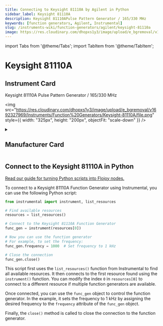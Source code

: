 ```yaml
---
title: Connecting to Keysight 81110A by Agilent in Python
sidebar_label: Keysight 81110A
description: Keysight 81110APulse Pattern Generator / 165/330 MHz
keywords: [function generators, Agilent, Instrumental]
slug: /instruments-wiki/function-generators/agilent/keysight-81110a
image: https://res.cloudinary.com/dhopxs1y3/image/upload/e_bgremoval/v1692327969/Instruments/Function%20Generators/Keysight-81110A/file.png
---
```


import Tabs from '@theme/Tabs';
import TabItem from '@theme/TabItem';

# Keysight 81110A

## Instrument Card

<div className="flex">

<div>

Keysight 81110A
Pulse Pattern Generator / 165/330 MHz

</div>

<img src="https://res.cloudinary.com/dhopxs1y3/image/upload/e_bgremoval/v1692327969/Instruments/Function%20Generators/Keysight-81110A/file.png" style={{ width: "325px", height: "200px", objectFit: "scale-down" }} />

</div>

<details>
<summary><h2>Manufacturer Card</h2></summary>

<img src="https://res.cloudinary.com/dhopxs1y3/image/upload/e_bgremoval/v1692126006/Instruments/Vendor%20Logos/Agilent.png" style={{ width: "100%", height: "170px",objectFit: "scale-down" }} />

Keysight Technologies, or Keysight, is an American company that manufactures electronics test and measurement equipment and software. <a href="https://www.keysight.com/us/en/home.html">Website</a>.

<ul>
  <li>Headquarters: USA</li>
  <li>Yearly Revenue (millions, USD): 5420.0</li>
</ul>
</details>

## Connect to the Keysight 81110A in Python

[Read our guide for turning Python scripts into Flojoy nodes.](https://docs.flojoy.ai/custom-nodes/creating-custom-node/)
<Tabs>
<TabItem value="Instrumental" label="Instrumental">

To connect to a Keysight 81110A Function Generator using Instrumental, you can use the following Python script:

```python
from instrumental import instrument, list_resources

# Find available resources
resources = list_resources()

# Connect to the Keysight 81110A Function Generator
func_gen = instrument(resources[0])

# Now you can use the function generator
# For example, to set the frequency:
func_gen.frequency = 1000  # Set frequency to 1 kHz

# Close the connection
func_gen.close()
```

This script first uses the `list_resources()` function from Instrumental to find all available resources. It then connects to the first resource found using the `instrument()` function. You can modify the index `0` in `resources[0]` to connect to a different resource if multiple function generators are available.

Once connected, you can use the `func_gen` object to control the function generator. In the example, it sets the frequency to 1 kHz by assigning the desired frequency to the `frequency` attribute of the `func_gen` object.

Finally, the `close()` method is called to close the connection to the function generator.

</TabItem>
</Tabs>